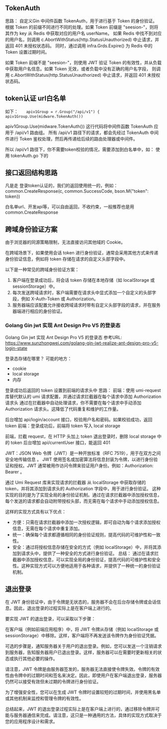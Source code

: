 

##  TokenAuth
思路： 自定义Gin 中间件函数 TokenAuth，用于进行基于 Token 的身份验证。
根据 Token 的前缀不同进行不同的处理。如果 Token 前缀是 "seesion-"，则将其作为 key 从 Redis 中获取对应的用户名 userName。
如果 Redis 中找不到对应的用户名，则调用 c.AbortWithStatus(http.StatusUnauthorized) 中止请求，并返回 401 未授权状态码。
同时，通过调用 infra.Grds.Expire() 为 Redis 中的 Token 设置过期时间。

如果 Token 前缀不是 "seesion-"，则使用 JWT 验证 Token 的有效性，并从负载中获取用户名信息。如果 Token 无效，或者负载中没有正确的用户名字段，
则调用 c.AbortWithStatus(http.StatusUnauthorized) 中止请求，并返回 401 未授权状态码。


## token认证 url白名单
如下：
`	apiv1Group = r.Group("/api/v1")
	{
		apiv1Group.Use(midware.TokenAuth())`

apiv1Group.Use(midware.TokenAuth()) 这行代码将中间件函数 TokenAuth 应用于 /api/v1 路由组。
所有 /api/v1 路径下的请求，都会先经过 TokenAuth 中间件进行 Token 鉴权处理，然后再传递给后续的路由处理器或中间件。

所以 /api/v1 路径下，你不需要token校验的情况，需要添加到白名单中，如：
使用 tokenAuth.go 下的 

## 接口返回结构思路
凡是走 登录token认证的，我们的返回使用统一的，例如：
common.CreateResponse(c, common.SuccessCode, bson.M{"token": token})

白名单url、开发api等，可以自由返回，不收约束，一般推荐也是用common.CreateResponse

## 跨域身份验证方案
由于浏览器的同源策略限制，无法直接访问其他域的 Cookie。

在跨域场景下，如果使用会话 token 进行身份验证，通常会采用其他方式来传递身份验证信息，例如将 token 存储在请求的自定义头部字段中。

以下是一种常见的跨域身份验证方案：
1. 客户端在登录成功后，将会话 token 存储在本地存储（如 localStorage 或 sessionStorage）中。
2. 每次发送跨域请求时，客户端需要在请求头中显式添加一个自定义的头部字段，例如 X-Auth-Token 或 Authorization。
3. 服务器端应该配置允许接收跨域请求时带有自定义头部字段的请求，并在服务器端进行相应的身份验证。


### Golang Gin jwt 实现 Ant Design Pro V5 的登录态
Golang Gin jwt 实现 Ant Design Pro V5 的登录态
参考URL: https://www.sunzhongwei.com/golang-gin-jwt-realize-ant-design-pro-v5-login-state

登录态存储在哪里？
可能的地方：
* cookie
* local storage
* 内存

登录成功后返回的 token 设置到前端的请求头中
思路：
前端：使用 umi-request 库替代默认的 umi 请求配置，并通过请求拦截器在每个请求中添加 Authorization 请求头
通过在拦截器中自动处理请求，你不需要在每个请求中手动添加 Authorization 请求头。这降低了代码重复和维护的工作量。


后台增加 api/login/account 接口，校验用户名和密码。如果校验成功，返回 token
前端：登录成功后，前端将 token 写入 local storage

前端，拦截 request，在 HTTP 头加上 token
退出登录时，删除 local storage 中的 token
后台增加 api/currentUser 接口，能返回 401

JWT：JSON Web 令牌（JWT）是一种开放标准（RFC 7519），用于在双方之间安全地传输信息 。
JWT 使用签名或加密算法将信息封装为令牌，以进行身份验证和授权。JWT 通常被用作访问令牌来验证用户身份。例如：Authorization: Bearer <jwt-token>。

通过 Umi Request 库来实现请求的拦截器
从 localStorage 中获取存储的 token，并将其添加到请求头的 Authorization 字段中，用于进行身份验证。
这种实现的目的是为了实现全局的身份验证机制。通过在请求拦截器中添加授权信息，每个发送的请求都会自动附带授权头部，而无需在每个请求中手动添加授权信息。

这样的实现方式具有以下优点：
* 方便：只需在请求拦截器中添加一次授权逻辑，即可自动为每个请求添加授权信息，无需在每个请求中重复添加。
* 统一：确保每个请求都遵循相同的身份验证规则，提高代码的可维护性和一致性。
* 安全：通过将授权信息存储在安全的方式（例如 localStorage）中，并将其添加到请求头中，提供了一种安全的方式进行身份验证。
总结： 通过在请求拦截器中添加授权信息，可以实现全局的身份验证，提高代码的可维护性和安全性。这种实现方式可以方便地适用于各种请求，并提供了一种统一的身份验证机制。

## 退出登录
在 JWT 身份验证中，由于令牌是无状态的，服务器不会在后台存储令牌或会话信息。因此，退出登录的过程实际上是在客户端上进行的。

要实现 JWT 的退出登录，可以采取以下步骤：

在客户端（例如前端应用程序）中，将 JWT 令牌从存储（例如 localStorage 或 sessionStorage）中移除。这样，客户端将不再发送该令牌作为身份验证凭据。

可选的步骤是，通知服务器关于用户的退出登录。例如，您可以发送一个注销请求到服务器，告知服务器用户已退出登录。这样，服务器可以在需要时更新相关的状态或执行其他必要的操作。

请注意，JWT 令牌是由服务器签发的，服务器无法直接使令牌失效。令牌的有效性由令牌中的过期时间和签名来决定。因此，即使用户在客户端退出登录，服务器仍然可以接受有效但未过期的令牌进行身份验证。

为了增强安全性，您可以在生成 JWT 令牌时设置较短的过期时间，并使用黑名单或其他机制来监控和管理令牌的有效性。

总结起来，JWT 的退出登录过程实际上是在客户端上进行的，通过移除令牌并可能与服务器通信来完成。请注意，这只是一种通用的方法，具体的实现方式取决于您的应用程序设计和需求。